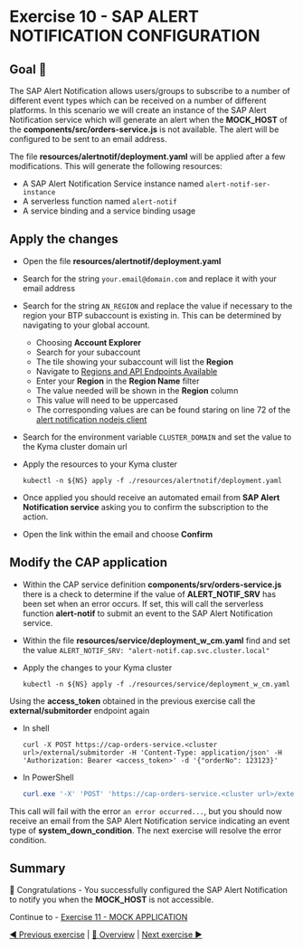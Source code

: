 # Exercise 10 - SAP ALERT NOTIFICATION CONFIGURATION

## Goal 🎯

The SAP Alert Notification allows users/groups to subscribe to a number of different event types which can be received on a number of different platforms. In this scenario we will create an instance of the SAP Alert Notification service which will generate an alert when the **MOCK_HOST** of the **components/src/orders-service.js** is not available. The alert will be configured to be sent to an email address.

The file **resources/alertnotif/deployment.yaml** will be applied after a few modifications. This will generate the following resources:

- A SAP Alert Notification Service instance named `alert-notif-ser-instance`
- A serverless function named `alert-notif`
- A service binding and a service binding usage

## Apply the changes

- Open the file **resources/alertnotif/deployment.yaml**
- Search for the string `your.email@domain.com` and replace it with your email address
- Search for the string `AN_REGION` and replace the value if necessary to the region your BTP subaccount is existing in. This can be determined by navigating to your global account.
  - Choosing **Account Explorer**
  - Search for your subaccount
  - The tile showing your subaccount will list the **Region**
  - Navigate to [Regions and API Endpoints Available](https://help.sap.com/viewer/65de2977205c403bbc107264b8eccf4b/Cloud/en-US/350356d1dc314d3199dca15bd2ab9b0e.html#loiof344a57233d34199b2123b9620d0bb41)
  - Enter your **Region** in the **Region Name** filter
  - The value needed will be shown in the **Region** column
  - This value will need to be uppercased
  - The corresponding values are can be found staring on line 72 of the [alert notification nodejs client](https://github.com/SAP/alert-notification-node-client/blob/main/src/utils/region.ts)
- Search for the environment variable `CLUSTER_DOMAIN` and set the value to the Kyma cluster domain url
- Apply the resources to your Kyma cluster

  ```shell
  kubectl -n ${NS} apply -f ./resources/alertnotif/deployment.yaml
  ```

- Once applied you should receive an automated email from **SAP Alert Notification service** asking you to confirm the subscription to the action.
- Open the link within the email and choose **Confirm**

## Modify the CAP application

- Within the CAP service definition **components/srv/orders-service.js** there is a check to determine if the value of **ALERT_NOTIF_SRV** has been set when an error occurs. If set, this will call the serverless function **alert-notif** to submit an event to the SAP Alert Notification service.
- Within the file **resources/service/deployment_w_cm.yaml** find and set the value `ALERT_NOTIF_SRV: "alert-notif.cap.svc.cluster.local"`
- Apply the changes to your Kyma cluster

  ```shell
  kubectl -n ${NS} apply -f ./resources/service/deployment_w_cm.yaml
  ```

Using the **access_token** obtained in the previous exercise call the **external/submitorder** endpoint again

- In shell

  ```shell
  curl -X POST https://cap-orders-service.<cluster url>/external/submitorder -H 'Content-Type: application/json' -H 'Authorization: Bearer <access_token>' -d '{"orderNo": 123123}'
  ```

- In PowerShell

  ```powershell
  curl.exe '-X' 'POST' 'https://cap-orders-service.<cluster url>/external/submitorder' '-H' 'Content-Type: application/json' '-H' 'Authorization: Bearer <access_token>' '-d' '{\"orderNo\": 123123}'
  ```

This call will fail with the error `an error occurred...`, but you should now receive an email from the SAP Alert Notification service indicating an event type of **system_down_condition**. The next exercise will resolve the error condition.

## Summary

🎉 Congratulations - You successfully configured the SAP Alert Notification to notify you when the **MOCK_HOST** is not accessible.

Continue to - [Exercise 11 - MOCK APPLICATION](../ex11/README.md)

[◀ Previous exercise](../ex9/README.md) | [🔼 Overview](../../README.md) | [Next exercise ▶](../ex11/README.md)

